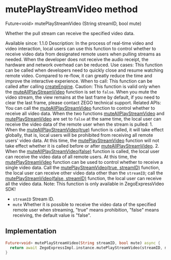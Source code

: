 


# mutePlayStreamVideo method








Future&lt;void> mutePlayStreamVideo
(String streamID, bool mute)





<p>Whether the pull stream can receive the specified video data.</p>
<p>Available since: 1.1.0
Description: In the process of real-time video and video interaction, local users can use this function to control whether to receive video data from designated remote users when pulling streams as needed. When the developer does not receive the audio receipt, the hardware and network overhead can be reduced.
Use cases: This function can be called when developers need to quickly close and resume watching remote video. Compared to re-flow, it can greatly reduce the time and improve the interactive experience.
When to call: This function can be called after calling <a class="deprecated" href="../../zego_uikit_prebuilt_live_audio_room/ZegoExpressEngine/createEngine.md">createEngine</a>.
Caution: This function is valid only when the <a href="../../zego_uikit_prebuilt_live_audio_room/ZegoExpressEnginePlayer/muteAllPlayStreamVideo.md">muteAllPlayStreamVideo</a> function is set to <code>false</code>. When you mute the video stream, the view remains at the last frame by default, if you need to clear the last frame, please contact ZEGO technical support.
Related APIs: You can call the <a href="../../zego_uikit_prebuilt_live_audio_room/ZegoExpressEnginePlayer/muteAllPlayStreamVideo.md">muteAllPlayStreamVideo</a> function to control whether to receive all video data. When the two functions <a href="../../zego_uikit_prebuilt_live_audio_room/ZegoExpressEnginePlayer/muteAllPlayStreamVideo.md">muteAllPlayStreamVideo</a> and <a href="../../zego_uikit_prebuilt_live_audio_room/ZegoExpressEnginePlayer/mutePlayStreamVideo.md">mutePlayStreamVideo</a> are set to <code>false</code> at the same time, the local user can receive the video data of the remote user when the stream is pulled: 1. When the <a href="../../zego_uikit_prebuilt_live_audio_room/ZegoExpressEnginePlayer/muteAllPlayStreamVideo.md">muteAllPlayStreamVideo(true)</a> function is called, it will take effect globally, that is, local users will be prohibited from receiving all remote users' video data. At this time, the <a href="../../zego_uikit_prebuilt_live_audio_room/ZegoExpressEnginePlayer/mutePlayStreamVideo.md">mutePlayStreamVideo</a> function will not take effect whether it is called before or after <a href="../../zego_uikit_prebuilt_live_audio_room/ZegoExpressEnginePlayer/muteAllPlayStreamVideo.md">muteAllPlayStreamVideo</a>. 2. When the <a href="../../zego_uikit_prebuilt_live_audio_room/ZegoExpressEnginePlayer/muteAllPlayStreamVideo.md">muteAllPlayStreamVideo(false)</a> function is called, the local user can receive the video data of all remote users. At this time, the <a href="../../zego_uikit_prebuilt_live_audio_room/ZegoExpressEnginePlayer/mutePlayStreamVideo.md">mutePlayStreamVideo</a> function can be used to control whether to receive a single video data. Call the <a href="../../zego_uikit_prebuilt_live_audio_room/ZegoExpressEnginePlayer/mutePlayStreamVideo.md">mutePlayStreamVideo(true, streamID)</a> function, the local user can receive other video data other than the <code>streamID</code>; call the <a href="../../zego_uikit_prebuilt_live_audio_room/ZegoExpressEnginePlayer/mutePlayStreamVideo.md">mutePlayStreamVideo(false, streamID)</a> function, the local user can receive all the video data.
Note: This function is only available in ZegoExpressVideo SDK!</p>
<ul>
<li><code>streamID</code> Stream ID.</li>
<li><code>mute</code> Whether it is possible to receive the video data of the specified remote user when streaming, "true" means prohibition, "false" means receiving, the default value is "false".</li>
</ul>



## Implementation

```dart
Future<void> mutePlayStreamVideo(String streamID, bool mute) async {
  return await ZegoExpressImpl.instance.mutePlayStreamVideo(streamID, mute);
}
```







